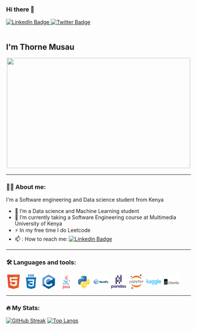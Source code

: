 
  ### Hi there 👋

<div id="badges">
  <a href="https://www.linkedin.com/in/thorne-musau-9b2361232/" target="_blank">
    <img src="https://img.shields.io/badge/LinkedIn-blue?style=for-the-badge&logo=linkedin&logoColor=white" alt="LinkedIn Badge"/>
  </a>
  <a href="https://twitter.com/_musau_" target="_blank">
    <img src="https://img.shields.io/badge/Twitter-blue?style=for-the-badge&logo=twitter&logoColor=white" alt="Twitter Badge"/>
  </a>
</div>
<img src="https://komarev.com/ghpvc/?username=Thorne-Musau&style=flat-square&color=blue" alt=""/>


<h2>
  I'm Thorne Musau
</h2>
<div align="center">
  <img src="https://media.giphy.com/media/dWesBcTLavkZuG35MI/giphy.gif" width="500" height="300"/>
</div>

---

### 👨‍💻 About me:

I'm a Software engineering and Data science student from Kenya
- 🔭 I’m a Data science and Machine Learning student
- 🌱 I’m currently taking a Software Engineering course at Multimedia University of Kenya 
- ⚡ In my free time I do Leetcode
- 📫 : How to reach me: [![Linkedin Badge](https://img.shields.io/badge/-kakbar-blue?style=flat&logo=Linkedin&logoColor=white)](https://www.linkedin.com/in/thorne-musau-9b2361232/)

---

### 🛠️ Languages and tools:

<div>
  <img src="https://github.com/devicons/devicon/blob/master/icons/html5/html5-original.svg" title="HTML5" alt="HTML" width="40" height="40"/>&nbsp;
  <img src="https://github.com/devicons/devicon/blob/master/icons/css3/css3-plain-wordmark.svg"  title="CSS3" alt="CSS" width="40" height="40"/>&nbsp;
  <img src="https://github.com/devicons/devicon/blob/master/icons/c/c-original.svg" title="C" alt="C" width="40" height="40"/>&nbsp;
  <img src="https://github.com/devicons/devicon/blob/master/icons/java/java-original-wordmark.svg" title="Java" alt="Java" width="40" height="40"/>&nbsp;
  <img src="https://github.com/devicons/devicon/blob/master/icons/python/python-original.svg" title="Python" alt="Python" width="40" height="40"/>&nbsp;
  <img src="https://github.com/devicons/devicon/blob/master/icons/numpy/numpy-original-wordmark.svg" title="Numpy" alt="Numpy" width="40" height="40"/>&nbsp;
  <img src="https://github.com/devicons/devicon/blob/master/icons/pandas/pandas-original-wordmark.svg" title="Pandas" alt="Pandas" width="40" height="40"/>&nbsp;
  <img src="https://github.com/devicons/devicon/blob/master/icons/jupyter/jupyter-original-wordmark.svg" title="Jupyter" alt="Jupyter" width="40" height="40"/>&nbsp;
  <img src ="https://github.com/devicons/devicon/blob/master/icons/kaggle/kaggle-original-wordmark.svg" title="Kaggle" alt="Kaggle" width="40" heights="40"/>&nbsp;
  <img src ="https://github.com/devicons/devicon/blob/master/icons/ubuntu/ubuntu-plain-wordmark.svg" title="Ubuntu" alt="Ubuntu" width="40" heights="40"/>&nbsp;
</div>

---

### 🔥 My Stats:

[![GitHub Streak](https://streak-stats.demolab.com/?user=Thorne-Musau)](https://git.io/streak-stats)
[![Top Langs](https://github-readme-stats.vercel.app/api/top-langs/?username=Thorne-Musau&layout=compact&theme=vision-friendly-dark)](https://github.com/anuraghazra/github-readme-stats)
<!--
**Thorne-Musau/Thorne-Musau** is a ✨ _special_ ✨ repository because its `README.md` (this file) appears on your GitHub profile.

Here are some ideas to get you started:

- 🔭 I’m currently working on ...
- 🌱 I’m currently learning ...
- 👯 I’m looking to collaborate on ...
- 🤔 I’m looking for help with ...
- 💬 Ask me about ...
- 📫 How to reach me: ...
- 😄 Pronouns: ...
- ⚡ Fun fact: ...
-->
